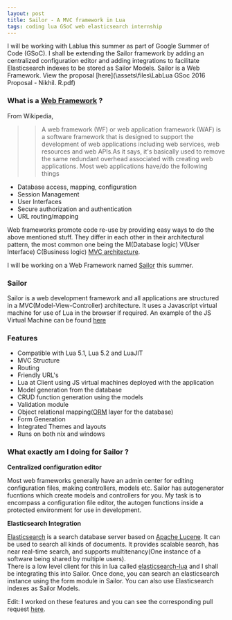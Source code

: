 ```yaml
---
layout: post
title: Sailor - A MVC framework in Lua
tags: coding lua GSoC web elasticsearch internship
---
```

I will be working with Lablua this summer as part of Google Summer of Code (GSoC). I shall be extending the Sailor framework by adding an centralized configuration editor and adding integrations to facilitate Elasticsearch indexes to be stored as Sailor Models. Sailor is a Web Framework. View the proposal [here](\assets\files\LabLua GSoc 2016 Proposal - Nikhil. R.pdf)


### What is a [Web Framework](https://en.wikipedia.org/wiki/Web_framework) ?

From Wikipedia,

>> A web framework (WF) or web application framework (WAF) is a software framework that is designed to support the development of web applications including web services, web resources and web APIs.As it says, it's basically used to remove the same redundant overhead associated with creating web applications. Most web applications have/do the following things

- Database access, mapping, configuration
- Session Management
- User Interfaces
- Secure authorization and authentication
- URL routing/mapping

Web frameworks promote code re-use by providing easy ways to do the above mentioned stuff. They differ in each other in their architectural pattern, the most common one being the M(Database logic) V(User Interface) C(Business logic) [MVC architecture](https://en.wikipedia.org/wiki/Model%E2%80%93view%E2%80%93controller).

I will be working on a Web Framework named [Sailor](http://sailorproject.org/) this summer.

### Sailor
Sailor is a web development framework and all applications are structured in a MVC(Model-View-Controller) architecture. It uses a Javascript virtual machine for use of Lua in the browser if required. An example of the JS Virtual Machine can be found [here](https://github.com/paulcuth/starlight)


### Features

* Compatible with Lua 5.1, Lua 5.2 and LuaJIT
* MVC Structure
* Routing
* Friendly URL's
* Lua at Client using JS virtual machines deployed with the application
* Model generation from the database
* CRUD function generation using the models
* Validation module
* Object relational mapping([ORM](https://en.wikipedia.org/wiki/Object-relational_mapping) layer for the database)
* Form Generation
* Integrated Themes and layouts
* Runs on both nix and windows

### What exactly am I doing for Sailor ?

<b>Centralized configuration editor</b>

Most web frameworks generally have an admin center for editing configuration files, making controllers, models etc. Sailor has autogenerator fucntions which create models and controllers for you. My task is to encompass a configuration file editor, the autogen functions inside a protected environment for use in development.


<b>Elasticsearch Integration</b>

<a href="https://www.elastic.co/products/elasticsearch">Elasticsearch</a> is a search database server based on <a href="https://lucene.apache.org">Apache Lucene</a>. It can be used to search all kinds of documents. It provides scalable search, has near real-time search, and supports multitenancy(One instance of a software being shared by multiple users). <br> There is a low level client for this in lua called <a href="https://github.com/DhavalKapil/elasticsearch-lua">elasticsearch-lua</a> and I shall be integrating this into Sailor. Once done, you can search an elasticsearch instance using the form module in Sailor. You can also use Elasticsearch indexes as Sailor Models.


Edit: I worked on these features and you can see the corresponding pull request <a href="https://github.com/sailorproject/sailor/pull/125">here</a>.
